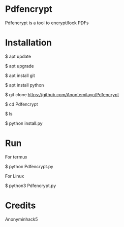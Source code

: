 # Pdfencrypt
Pdfencrypt is a tool to encrypt/lock PDFs

# Installation

$ apt update

$ apt upgrade

$ apt install git

$ apt install python

$ git clone https://github.com/Anontemitayo/Pdfencrypt

$ cd Pdfencrypt

$ ls

$ python install.py

# Run 

For termux

$ python Pdfencrypt.py

For Linux

$ python3 Pdfencrypt.py

# Credits

Anonyminhack5

